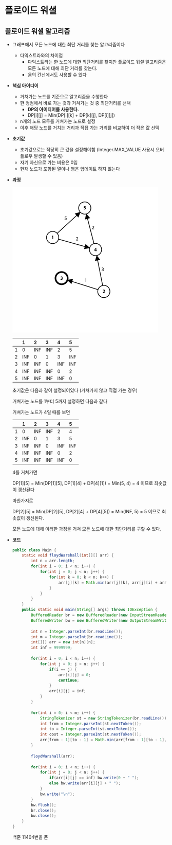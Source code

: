 # 플로이드 워셜

## 플로이드 워셜 알고리즘

- 그래프에서 모든 노드에 대한 최단 거리를 찾는 알고리즘이다
    - 다익스트라와의 차이점
        - 다익스트라는 한 노드에 대한 최단거리를 찾지만 플로이드 워셜 알고리즘은 모든 노드에 대해 최단 거리를 찾는다.
        - 음의 간선에서도 사용할 수 있다
- **핵심 아이디어**
    - 거쳐가는 노드를 기준으로 알고리즘을 수행한다
    - 한 정점에서 바로 가는 것과 거쳐가는 것 중 최단거리를 선택
        - **DP의 아이디어를 사용한다.**
        - DP[i][j] = Min(DP[i][k] + DP[k][j], DP[i][j])
    - n개의 노드 모두를 거쳐가는 노드로 설정
    - 이후 해당 노드를 거치는 거리과 직접 가는 거리를 비교하여 더 작은 값 선택
- **초기값**
    - 초기값으로는 적당히 큰 값을 설정해야함 (Integer.MAX_VALUE 사용시 오버플로우 발생할 수 있음)
    - 자기 자신으로 가는 비용은 0임
    - 현재 노드가 포함된 열이나 행은 업데이트 하지 않는다
- **과정**
    
    ![graph.png](./image/graph.png)
    
    |  | 1 | 2 | 3 | 4 | 5 |
    | --- | --- | --- | --- | --- | --- |
    | 1 | 0 | INF | INF | 2 | 5 |
    | 2 | INF | 0 | 1 | 3 | INF |
    | 3 | INF | INF | 0 | INF | INF |
    | 4 | INF | INF | INF | 0 | 2 |
    | 5 | INF | INF | INF | INF | 0 |
    
    초기값은 다음과 같이 설정되어있다 (거쳐가지 않고 직접 가는 경우)
    
    거쳐가는 노드를 1부터 5까지 설정하면 다음과 같다
    
    거쳐가는 노드가 4일 때를 보면
    
    |  | 1 | 2 | 3 | 4 | 5 |
    | --- | --- | --- | --- | --- | --- |
    | 1 | 0 | INF | INF | 2 | 4 |
    | 2 | INF | 0 | 1 | 3 | 5 |
    | 3 | INF | INF | 0 | INF | INF |
    | 4 | INF | INF | INF | 0 | 2 |
    | 5 | INF | INF | INF | INF | 0 |
    
    4를 거쳐가면 
    
    DP[1][5] = Min(DP[1][5], DP[1][4] + DP[4][1]) = Min(5, 4) = 4 이므로 최솟값이 갱신된다
    
    마찬가지로
    
    DP[2][5] = Min(DP[2][5], DP[2][4] + DP[4][5]) = Min(INF, 5) = 5 이므로 최솟값이 갱신된다.
    
    모든 노드에 대해 이러한 과정을 거쳐 모든 노드에 대한 최단거리를 구할 수 있다.
    
- **코드**
    
    ```java
    public class Main {
        static void floydWarshall(int[][] arr) {
            int n = arr.length;
            for(int i = 0; i < n; i++) {
                for(int j = 0; j < n; j++) {
                    for(int k = 0; k < n; k++) {
                        arr[j][k] = Math.min(arr[j][k], arr[j][i] + arr[i][k]);
                    }
                }
            }
        }
        public static void main(String[] args) throws IOException {
            BufferedReader br = new BufferedReader(new InputStreamReader(System.in));
            BufferedWriter bw = new BufferedWriter(new OutputStreamWriter(System.out));
    
            int n = Integer.parseInt(br.readLine());
            int m = Integer.parseInt(br.readLine());
            int[][] arr = new int[n][n];
            int inf = 9999999;
    
            for(int i = 0; i < n; i++) {
                for(int j = 0; j < n; j++) {
                    if(i == j) {
                        arr[i][j] = 0;
                        continue;
                    }
                    arr[i][j] = inf;
                }
            }
    
            for(int i = 0; i < m; i++) {
                StringTokenizer st = new StringTokenizer(br.readLine());
                int from = Integer.parseInt(st.nextToken());
                int to = Integer.parseInt(st.nextToken());
                int cost = Integer.parseInt(st.nextToken());
                arr[from - 1][to - 1] = Math.min(arr[from - 1][to - 1], cost);
            }
    
            floydWarshall(arr);
    
            for(int i = 0; i < n; i++) {
                for(int j = 0; j < n; j++) {
                    if(arr[i][j] == inf) bw.write(0 + " ");
                    else bw.write(arr[i][j] + " ");
                }
                bw.write("\n");
            }
            bw.flush();
            br.close();
            bw.close();
        }
    }
    ```
    
    백준 11404번을 푼